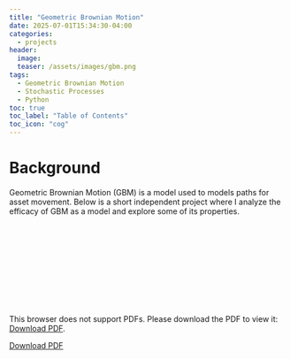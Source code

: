 ```yaml
---
title: "Geometric Brownian Motion"
date: 2025-07-01T15:34:30-04:00
categories:
  - projects
header:
  image: 
  teaser: /assets/images/gbm.png
tags:
  - Geometric Brownian Motion
  - Stochastic Processes
  - Python
toc: true
toc_label: "Table of Contents"
toc_icon: "cog"
---
```


# Background
Geometric Brownian Motion (GBM) is a model used to models paths for asset movement. Below is a short independent project where I analyze the efficacy of GBM as a model and explore some of its properties.

<object data="/assets/images/Geometric_Brownian_Motion_as_a_Model_for_Stock_Prices.pdf#zoom=75&navpanes=0" type="application/pdf" width="612px" height="600px">
    <embed src="/assets/images/Geometric_Brownian_Motion_as_a_Model_for_Stock_Prices.pdf">
        <p>This browser does not support PDFs. Please download the PDF to view it: <a href="/assets/images/Geometric_Brownian_Motion_as_a_Model_for_Stock_Prices.pdf">Download PDF</a>.</p>
    </embed>
</object>

<a href="/assets/images/Geometric_Brownian_Motion_as_a_Model_for_Stock_Prices.pdf">Download PDF</a>

<!--
<iframe src="/assets/images/Geometric_Brownian_Motion_as_a_Model_for_Stock_Prices.pdf#zoom=75&navpanes=0" width="100%" height="600px">
  <p>Your browser does not support iframes. <a href="your_document.pdf">Download the PDF</a> instead.</p>
</iframe>
-->

